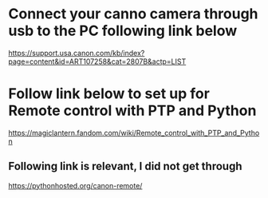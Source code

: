 # Connect your canno camera through usb to the PC following link below 
https://support.usa.canon.com/kb/index?page=content&id=ART107258&cat=2807B&actp=LIST
# Follow link below to set up for Remote control with PTP and Python
https://magiclantern.fandom.com/wiki/Remote_control_with_PTP_and_Python

## Following link is relevant, I did not get through
https://pythonhosted.org/canon-remote/
